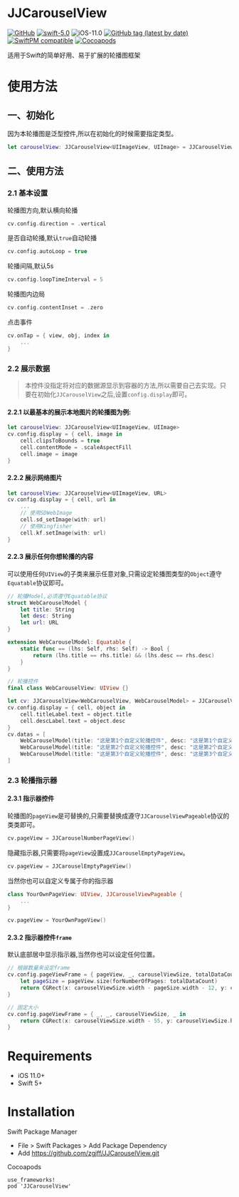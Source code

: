 JJCarouselView
=================

[![GitHub](https://img.shields.io/github/license/zgjff/JJCarouselView)](https://www.apache.org/licenses/LICENSE-2.0.html)
[![swift-5.0](https://img.shields.io/badge/swift-5.0-blue)](https://www.swift.org)
![iOS-11.0](https://img.shields.io/badge/iOS-11.0-red)
[![GitHub tag (latest by date)](https://img.shields.io/github/v/tag/zgjff/JJCarouselView)](https://github.com/zgjff/JJCarouselView)
[![SwiftPM compatible](https://img.shields.io/badge/SwiftPM-compatible-brightgreen.svg)](https://www.swift.org/package-manager/)
[![Cocoapods](https://img.shields.io/cocoapods/v/JJCarouselView)](https://cocoapods.org/pods/JJCarouselView)

适用于Swift的简单好用、易于扩展的轮播图框架

使用方法
=================

## 一、初始化
因为本轮播图是泛型控件,所以在初始化的时候需要指定类型。
```swift
let carouselView: JJCarouselView<UIImageView, UIImage> = JJCarouselView(frame: CGRect(x: 50, y: 0, width: 300, height: 200), initialize: nil, style: .full)
```

## 二、使用方法

### 2.1 基本设置
轮播图方向,默认横向轮播
```swift
cv.config.direction = .vertical
```

是否自动轮播,默认`true`自动轮播
```swift
cv.config.autoLoop = true
```

轮播间隔,默认5s
```swift
cv.config.loopTimeInterval = 5
```

轮播图内边局
```swift
cv.config.contentInset = .zero
```

点击事件
```swift
cv.onTap = { view, obj, index in
    ...
}
```

### 2.2 展示数据
> 本控件没指定将对应的数据源显示到容器的方法,所以需要自己去实现。只要在初始化`JJCarouselView`之后,设置`config.display`即可。

#### 2.2.1 以最基本的展示本地图片的轮播图为例:
```swift
let carouselView: JJCarouselView<UIImageView, UIImage>
cv.config.display = { cell, image in
    cell.clipsToBounds = true
    cell.contentMode = .scaleAspectFill
    cell.image = image
}
```

#### 2.2.2 展示网络图片
```swift
let carouselView: JJCarouselView<UIImageView, URL>
cv.config.display = { cell, url in
    ...
    // 使用SDWebImage
    cell.sd_setImage(with: url)
    // 使用Kingfisher
    cell.kf.setImage(with: url)
}
```

#### 2.2.3 展示任何你想轮播的内容
可以使用任何`UIView`的子类来展示任意对象,只需设定轮播图类型的`Object`遵守`Equatable`协议即可。
```swift
// 轮播Model,必须遵守Equatable协议
struct WebCarouselModel {
    let title: String
    let desc: String
    let url: URL
}

extension WebCarouselModel: Equatable {
    static func == (lhs: Self, rhs: Self) -> Bool {
        return (lhs.title == rhs.title) && (lhs.desc == rhs.desc)
    }
}
```
```swift
// 轮播控件
final class WebCarouselView: UIView {}
```
```swift
let cv: JJCarouselView<WebCarouselView, WebCarouselModel> = JJCarouselView(frame: CGRect(x: 50, y: 0, width: 200, height: 150), initialize: nil)
cv.config.display = { cell, object in
    cell.titleLabel.text = object.title
    cell.descLabel.text = object.desc
}
cv.datas = [
    WebCarouselModel(title: "这是第1个自定义轮播控件", desc: "这是第1个自定义轮播控件", url: URL(string: "https://www.baidu.com")!),
    WebCarouselModel(title: "这是第2个自定义轮播控件", desc: "这是第2个自定义轮播控件", url: URL(string: "https://www.zhihu.com")!),
    WebCarouselModel(title: "这是第3个自定义轮播控件", desc: "这是第3个自定义轮播控件", url: URL(string: "https://cn.bing.com")!),
]
```

### 2.3 轮播指示器

#### 2.3.1 指示器控件
轮播图的`pageView`是可替换的,只需要替换成遵守`JJCarouselViewPageable`协议的类类即可。
```swift
cv.pageView = JJCarouselNumberPageView()
```
隐藏指示器,只需要将`pageView`设置成`JJCarouselEmptyPageView`。
```swift
cv.pageView = JJCarouselEmptyPageView()
```
当然你也可以自定义专属于你的指示器
```swift
class YourOwnPageView: UIView, JJCarouselViewPageable {
    ...
}
```
```swift
cv.pageView = YourOwnPageView()
```

#### 2.3.2 指示器控件`frame`
默认底部居中显示指示器,当然你也可以设定任何位置。
```swift
// 根据数量来设定frame
cv.config.pageViewFrame = { pageView, _, carouselViewSize, totalDataCount in
    let pageSize = pageView.size(forNumberOfPages: totalDataCount)
    return CGRect(x: carouselViewSize.width - pageSize.width - 12, y: carouselViewSize.height - pageSize.height - 10, width: pageSize.width, height: pageSize.height)
}
```
```swift
// 固定大小
cv.config.pageViewFrame = { _, _, carouselViewSize, _ in
    return CGRect(x: carouselViewSize.width - 55, y: carouselViewSize.height - 30, width: 45, height: 20)
}
```


Requirements
=================
* iOS 11.0+
* Swift 5+

Installation
=================
Swift Package Manager
* File > Swift Packages > Add Package Dependency
* Add https://github.com/zgjff/JJCarouselView.git

Cocoapods
```
use_frameworks!
pod 'JJCarouselView'
```
